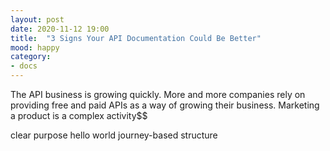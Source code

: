 ```yaml
---
layout: post
date: 2020-11-12 19:00
title:  "3 Signs Your API Documentation Could Be Better"
mood: happy
category: 
- docs
---
```


The API business is growing quickly. More and more companies rely on providing free and paid APIs as a way of growing their business. Marketing a product is a complex activity$$


clear purpose
hello world
journey-based structure